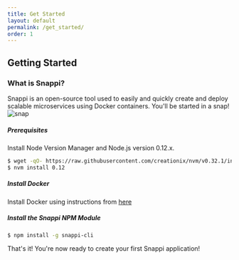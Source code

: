 ```yaml
---
title: Get Started
layout: default
permalink: /get_started/
order: 1
---
```


## Getting Started

### What is Snappi?
Snappi is an open-source tool used to easily and quickly create and deploy scalable microservices using Docker containers. You'll be started in a snap!
![snap](https://media.giphy.com/media/3o6Zt0WMV671fQJVi8/giphy.gif)

##### Prerequisites
Install Node Version Manager and Node.js version 0.12.x.

```sh
$ wget -qO- https://raw.githubusercontent.com/creationix/nvm/v0.32.1/install.sh | bash
$ nvm install 0.12
```

##### Install Docker
Install Docker using instructions from [here](https://docs.docker.com/)

##### Install the Snappi NPM Module
```sh
$ npm install -g snappi-cli
```

That's it! You're now ready to create your first Snappi application!